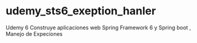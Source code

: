 # udemy_sts6_exeption_hanler
Udemy 6 Construye aplicaciones web Spring Framework 6 y Spring boot ,  Manejo de Expeciones
